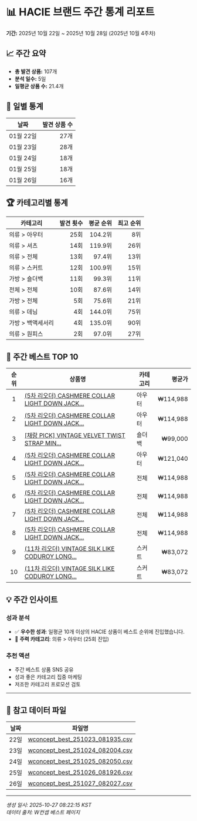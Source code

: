 # 📊 HACIE 브랜드 주간 통계 리포트

**기간:** 2025년 10월 22일 ~ 2025년 10월 28일 (2025년 10월 4주차)

## 📈 주간 요약

- **총 발견 상품:** 107개
- **분석 일수:** 5일
- **일평균 상품 수:** 21.4개

## 📅 일별 통계

| 날짜 | 발견 상품 수 |
|------|------------:|
| 01월 22일 | 27개 |
| 01월 23일 | 28개 |
| 01월 24일 | 18개 |
| 01월 25일 | 18개 |
| 01월 26일 | 16개 |

## 🏆 카테고리별 통계

| 카테고리 | 발견 횟수 | 평균 순위 | 최고 순위 |
|---------|--------:|--------:|--------:|
| 의류 > 아우터 | 25회 | 104.2위 | 8위 |
| 의류 > 셔츠 | 14회 | 119.9위 | 26위 |
| 의류 > 전체 | 13회 | 97.4위 | 13위 |
| 의류 > 스커트 | 12회 | 100.9위 | 15위 |
| 가방 > 숄더백 | 11회 | 99.3위 | 11위 |
| 전체 > 전체 | 10회 | 87.6위 | 14위 |
| 가방 > 전체 | 5회 | 75.6위 | 21위 |
| 의류 > 데님 | 4회 | 144.0위 | 75위 |
| 가방 > 백액세서리 | 4회 | 135.0위 | 90위 |
| 의류 > 원피스 | 2회 | 97.0위 | 27위 |

## 🌟 주간 베스트 TOP 10

| 순위 | 상품명 | 카테고리 | 평균가 |
|:----:|--------|---------|-------:|
| 1 | [(5차 리오더) CASHMERE COLLAR LIGHT DOWN JACK...](https://m.wconcept.co.kr/Product/303596201) | 아우터 | ₩114,988 |
| 2 | [(5차 리오더) CASHMERE COLLAR LIGHT DOWN JACK...](https://m.wconcept.co.kr/Product/303596201) | 아우터 | ₩114,988 |
| 3 | [[채랑 PICK] VINTAGE VELVET TWIST STRAP MIN...](https://m.wconcept.co.kr/Product/307456275) | 숄더백 | ₩99,000 |
| 4 | [(5차 리오더) CASHMERE COLLAR LIGHT DOWN JACK...](https://m.wconcept.co.kr/Product/303596201) | 아우터 | ₩121,040 |
| 5 | [(5차 리오더) CASHMERE COLLAR LIGHT DOWN JACK...](https://m.wconcept.co.kr/Product/303596201) | 전체 | ₩114,988 |
| 6 | [(5차 리오더) CASHMERE COLLAR LIGHT DOWN JACK...](https://m.wconcept.co.kr/Product/303596201) | 전체 | ₩114,988 |
| 7 | [(5차 리오더) CASHMERE COLLAR LIGHT DOWN JACK...](https://m.wconcept.co.kr/Product/303596201) | 전체 | ₩114,988 |
| 8 | [(5차 리오더) CASHMERE COLLAR LIGHT DOWN JACK...](https://m.wconcept.co.kr/Product/303596201) | 전체 | ₩114,988 |
| 9 | [(11차 리오더) VINTAGE SILK LIKE CODUROY LONG...](https://m.wconcept.co.kr/Product/306105637) | 스커트 | ₩83,072 |
| 10 | [(11차 리오더) VINTAGE SILK LIKE CODUROY LONG...](https://m.wconcept.co.kr/Product/306105637) | 스커트 | ₩83,072 |

## 💡 주간 인사이트

### 성과 분석
- ✅ **우수한 성과**: 일평균 10개 이상의 HACIE 상품이 베스트 순위에 진입했습니다.
- 🎯 **주력 카테고리**: 의류 > 아우터 (25회 진입)

### 추천 액션
- 주간 베스트 상품 SNS 공유
- 성과 좋은 카테고리 집중 마케팅
- 저조한 카테고리 프로모션 검토

---

## 📎 참고 데이터 파일

| 날짜 | 파일명 |
|------|--------|
| 22일 | [wconcept_best_251023_081935.csv](https://github.com/kaae/best_item_crawl/blob/master/output/2025/10/22/wconcept_best_251023_081935.csv) |
| 23일 | [wconcept_best_251024_082004.csv](https://github.com/kaae/best_item_crawl/blob/master/output/2025/10/23/wconcept_best_251024_082004.csv) |
| 24일 | [wconcept_best_251025_082050.csv](https://github.com/kaae/best_item_crawl/blob/master/output/2025/10/24/wconcept_best_251025_082050.csv) |
| 25일 | [wconcept_best_251026_081926.csv](https://github.com/kaae/best_item_crawl/blob/master/output/2025/10/25/wconcept_best_251026_081926.csv) |
| 26일 | [wconcept_best_251027_082027.csv](https://github.com/kaae/best_item_crawl/blob/master/output/2025/10/26/wconcept_best_251027_082027.csv) |

---

*생성 일시: 2025-10-27 08:22:15 KST*  
*데이터 출처: W컨셉 베스트 페이지*
